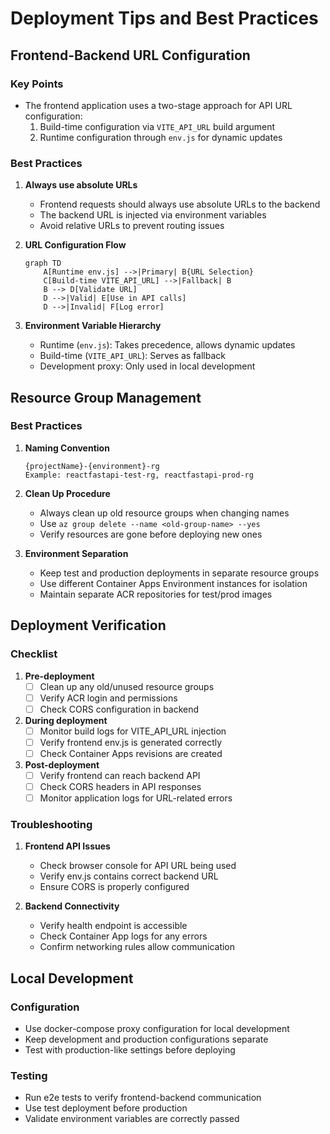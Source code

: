 # Deployment Tips and Best Practices

## Frontend-Backend URL Configuration

### Key Points
- The frontend application uses a two-stage approach for API URL configuration:
  1. Build-time configuration via `VITE_API_URL` build argument
  2. Runtime configuration through `env.js` for dynamic updates

### Best Practices

1. **Always use absolute URLs**
   - Frontend requests should always use absolute URLs to the backend
   - The backend URL is injected via environment variables
   - Avoid relative URLs to prevent routing issues

2. **URL Configuration Flow**
   ```mermaid
   graph TD
       A[Runtime env.js] -->|Primary| B{URL Selection}
       C[Build-time VITE_API_URL] -->|Fallback| B
       B --> D[Validate URL]
       D -->|Valid| E[Use in API calls]
       D -->|Invalid| F[Log error]
   ```

3. **Environment Variable Hierarchy**
   - Runtime (`env.js`): Takes precedence, allows dynamic updates
   - Build-time (`VITE_API_URL`): Serves as fallback
   - Development proxy: Only used in local development

## Resource Group Management

### Best Practices

1. **Naming Convention**
   ```
   {projectName}-{environment}-rg
   Example: reactfastapi-test-rg, reactfastapi-prod-rg
   ```

2. **Clean Up Procedure**
   - Always clean up old resource groups when changing names
   - Use `az group delete --name <old-group-name> --yes`
   - Verify resources are gone before deploying new ones

3. **Environment Separation**
   - Keep test and production deployments in separate resource groups
   - Use different Container Apps Environment instances for isolation
   - Maintain separate ACR repositories for test/prod images

## Deployment Verification

### Checklist

1. **Pre-deployment**
   - [ ] Clean up any old/unused resource groups
   - [ ] Verify ACR login and permissions
   - [ ] Check CORS configuration in backend

2. **During deployment**
   - [ ] Monitor build logs for VITE_API_URL injection
   - [ ] Verify frontend env.js is generated correctly
   - [ ] Check Container Apps revisions are created

3. **Post-deployment**
   - [ ] Verify frontend can reach backend API
   - [ ] Check CORS headers in API responses
   - [ ] Monitor application logs for URL-related errors

### Troubleshooting

1. **Frontend API Issues**
   - Check browser console for API URL being used
   - Verify env.js contains correct backend URL
   - Ensure CORS is properly configured

2. **Backend Connectivity**
   - Verify health endpoint is accessible
   - Check Container App logs for any errors
   - Confirm networking rules allow communication

## Local Development

### Configuration
- Use docker-compose proxy configuration for local development
- Keep development and production configurations separate
- Test with production-like settings before deploying

### Testing
- Run e2e tests to verify frontend-backend communication
- Use test deployment before production
- Validate environment variables are correctly passed